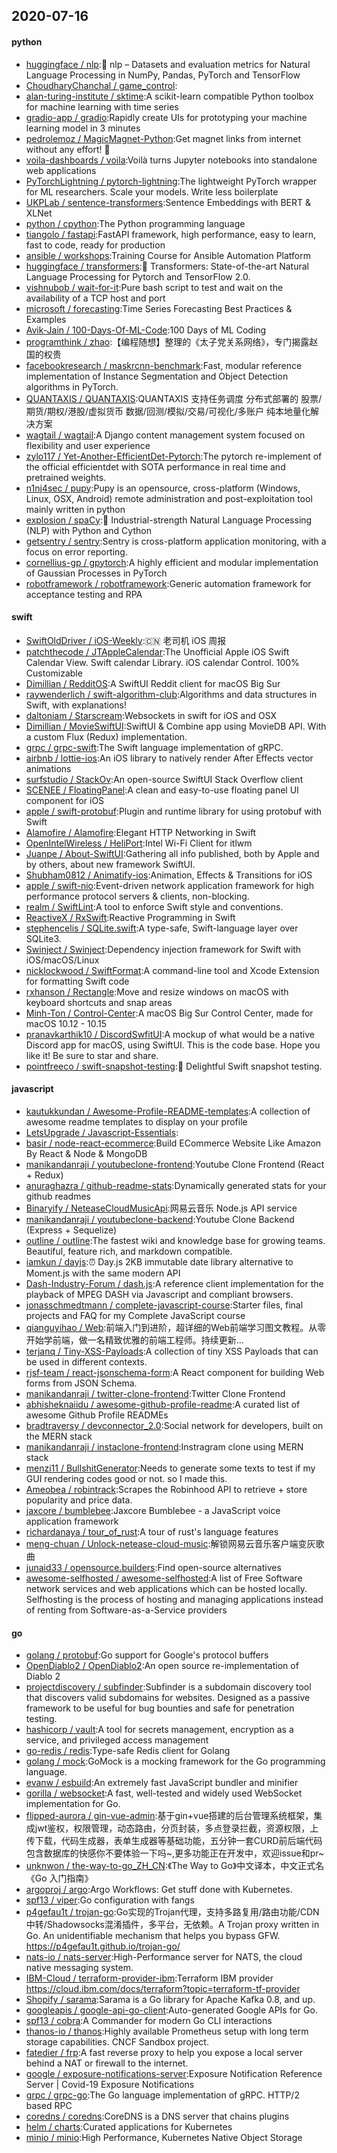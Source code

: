 ## 2020-07-16

#### python
* [huggingface / nlp](https://github.com/huggingface/nlp):🤗
nlp – Datasets and evaluation metrics for Natural Language Processing in NumPy, Pandas, PyTorch and TensorFlow
* [ChoudharyChanchal / game_control](https://github.com/ChoudharyChanchal/game_control):
* [alan-turing-institute / sktime](https://github.com/alan-turing-institute/sktime):A scikit-learn compatible Python toolbox for machine learning with time series
* [gradio-app / gradio](https://github.com/gradio-app/gradio):Rapidly create UIs for prototyping your machine learning model in 3 minutes
* [pedrolemoz / MagicMagnet-Python](https://github.com/pedrolemoz/MagicMagnet-Python):Get magnet links from internet without any effort!
🧲
* [voila-dashboards / voila](https://github.com/voila-dashboards/voila):Voilà turns Jupyter notebooks into standalone web applications
* [PyTorchLightning / pytorch-lightning](https://github.com/PyTorchLightning/pytorch-lightning):The lightweight PyTorch wrapper for ML researchers. Scale your models. Write less boilerplate
* [UKPLab / sentence-transformers](https://github.com/UKPLab/sentence-transformers):Sentence Embeddings with BERT & XLNet
* [python / cpython](https://github.com/python/cpython):The Python programming language
* [tiangolo / fastapi](https://github.com/tiangolo/fastapi):FastAPI framework, high performance, easy to learn, fast to code, ready for production
* [ansible / workshops](https://github.com/ansible/workshops):Training Course for Ansible Automation Platform
* [huggingface / transformers](https://github.com/huggingface/transformers):🤗
Transformers: State-of-the-art Natural Language Processing for Pytorch and TensorFlow 2.0.
* [vishnubob / wait-for-it](https://github.com/vishnubob/wait-for-it):Pure bash script to test and wait on the availability of a TCP host and port
* [microsoft / forecasting](https://github.com/microsoft/forecasting):Time Series Forecasting Best Practices & Examples
* [Avik-Jain / 100-Days-Of-ML-Code](https://github.com/Avik-Jain/100-Days-Of-ML-Code):100 Days of ML Coding
* [programthink / zhao](https://github.com/programthink/zhao):【编程随想】整理的《太子党关系网络》，专门揭露赵国的权贵
* [facebookresearch / maskrcnn-benchmark](https://github.com/facebookresearch/maskrcnn-benchmark):Fast, modular reference implementation of Instance Segmentation and Object Detection algorithms in PyTorch.
* [QUANTAXIS / QUANTAXIS](https://github.com/QUANTAXIS/QUANTAXIS):QUANTAXIS 支持任务调度 分布式部署的 股票/期货/期权/港股/虚拟货币 数据/回测/模拟/交易/可视化/多账户 纯本地量化解决方案
* [wagtail / wagtail](https://github.com/wagtail/wagtail):A Django content management system focused on flexibility and user experience
* [zylo117 / Yet-Another-EfficientDet-Pytorch](https://github.com/zylo117/Yet-Another-EfficientDet-Pytorch):The pytorch re-implement of the official efficientdet with SOTA performance in real time and pretrained weights.
* [n1nj4sec / pupy](https://github.com/n1nj4sec/pupy):Pupy is an opensource, cross-platform (Windows, Linux, OSX, Android) remote administration and post-exploitation tool mainly written in python
* [explosion / spaCy](https://github.com/explosion/spaCy):💫
Industrial-strength Natural Language Processing (NLP) with Python and Cython
* [getsentry / sentry](https://github.com/getsentry/sentry):Sentry is cross-platform application monitoring, with a focus on error reporting.
* [cornellius-gp / gpytorch](https://github.com/cornellius-gp/gpytorch):A highly efficient and modular implementation of Gaussian Processes in PyTorch
* [robotframework / robotframework](https://github.com/robotframework/robotframework):Generic automation framework for acceptance testing and RPA

#### swift
* [SwiftOldDriver / iOS-Weekly](https://github.com/SwiftOldDriver/iOS-Weekly):🇨🇳
老司机 iOS 周报
* [patchthecode / JTAppleCalendar](https://github.com/patchthecode/JTAppleCalendar):The Unofficial Apple iOS Swift Calendar View. Swift calendar Library. iOS calendar Control. 100% Customizable
* [Dimillian / RedditOS](https://github.com/Dimillian/RedditOS):A SwiftUI Reddit client for macOS Big Sur
* [raywenderlich / swift-algorithm-club](https://github.com/raywenderlich/swift-algorithm-club):Algorithms and data structures in Swift, with explanations!
* [daltoniam / Starscream](https://github.com/daltoniam/Starscream):Websockets in swift for iOS and OSX
* [Dimillian / MovieSwiftUI](https://github.com/Dimillian/MovieSwiftUI):SwiftUI & Combine app using MovieDB API. With a custom Flux (Redux) implementation.
* [grpc / grpc-swift](https://github.com/grpc/grpc-swift):The Swift language implementation of gRPC.
* [airbnb / lottie-ios](https://github.com/airbnb/lottie-ios):An iOS library to natively render After Effects vector animations
* [surfstudio / StackOv](https://github.com/surfstudio/StackOv):An open-source SwiftUI Stack Overflow client
* [SCENEE / FloatingPanel](https://github.com/SCENEE/FloatingPanel):A clean and easy-to-use floating panel UI component for iOS
* [apple / swift-protobuf](https://github.com/apple/swift-protobuf):Plugin and runtime library for using protobuf with Swift
* [Alamofire / Alamofire](https://github.com/Alamofire/Alamofire):Elegant HTTP Networking in Swift
* [OpenIntelWireless / HeliPort](https://github.com/OpenIntelWireless/HeliPort):Intel Wi-Fi Client for itlwm
* [Juanpe / About-SwiftUI](https://github.com/Juanpe/About-SwiftUI):Gathering all info published, both by Apple and by others, about new framework SwiftUI.
* [Shubham0812 / Animatify-ios](https://github.com/Shubham0812/Animatify-ios):Animation, Effects & Transitions for iOS
* [apple / swift-nio](https://github.com/apple/swift-nio):Event-driven network application framework for high performance protocol servers & clients, non-blocking.
* [realm / SwiftLint](https://github.com/realm/SwiftLint):A tool to enforce Swift style and conventions.
* [ReactiveX / RxSwift](https://github.com/ReactiveX/RxSwift):Reactive Programming in Swift
* [stephencelis / SQLite.swift](https://github.com/stephencelis/SQLite.swift):A type-safe, Swift-language layer over SQLite3.
* [Swinject / Swinject](https://github.com/Swinject/Swinject):Dependency injection framework for Swift with iOS/macOS/Linux
* [nicklockwood / SwiftFormat](https://github.com/nicklockwood/SwiftFormat):A command-line tool and Xcode Extension for formatting Swift code
* [rxhanson / Rectangle](https://github.com/rxhanson/Rectangle):Move and resize windows on macOS with keyboard shortcuts and snap areas
* [Minh-Ton / Control-Center](https://github.com/Minh-Ton/Control-Center):A macOS Big Sur Control Center, made for macOS 10.12 - 10.15
* [pranavkarthik10 / DiscordSwfitUI](https://github.com/pranavkarthik10/DiscordSwfitUI):A mockup of what would be a native Discord app for macOS, using SwiftUI. This is the code base. Hope you like it! Be sure to star and share.
* [pointfreeco / swift-snapshot-testing](https://github.com/pointfreeco/swift-snapshot-testing):📸
Delightful Swift snapshot testing.

#### javascript
* [kautukkundan / Awesome-Profile-README-templates](https://github.com/kautukkundan/Awesome-Profile-README-templates):A collection of awesome readme templates to display on your profile
* [LetsUpgrade / Javascript-Essentials](https://github.com/LetsUpgrade/Javascript-Essentials):
* [basir / node-react-ecommerce](https://github.com/basir/node-react-ecommerce):Build ECommerce Website Like Amazon By React & Node & MongoDB
* [manikandanraji / youtubeclone-frontend](https://github.com/manikandanraji/youtubeclone-frontend):Youtube Clone Frontend (React + Redux)
* [anuraghazra / github-readme-stats](https://github.com/anuraghazra/github-readme-stats):Dynamically generated stats for your github readmes
* [Binaryify / NeteaseCloudMusicApi](https://github.com/Binaryify/NeteaseCloudMusicApi):网易云音乐 Node.js API service
* [manikandanraji / youtubeclone-backend](https://github.com/manikandanraji/youtubeclone-backend):Youtube Clone Backend (Express + Sequelize)
* [outline / outline](https://github.com/outline/outline):The fastest wiki and knowledge base for growing teams. Beautiful, feature rich, and markdown compatible.
* [iamkun / dayjs](https://github.com/iamkun/dayjs):⏰
Day.js 2KB immutable date library alternative to Moment.js with the same modern API
* [Dash-Industry-Forum / dash.js](https://github.com/Dash-Industry-Forum/dash.js):A reference client implementation for the playback of MPEG DASH via Javascript and compliant browsers.
* [jonasschmedtmann / complete-javascript-course](https://github.com/jonasschmedtmann/complete-javascript-course):Starter files, final projects and FAQ for my Complete JavaScript course
* [qianguyihao / Web](https://github.com/qianguyihao/Web):前端入门到进阶，超详细的Web前端学习图文教程。从零开始学前端，做一名精致优雅的前端工程师。持续更新...
* [terjanq / Tiny-XSS-Payloads](https://github.com/terjanq/Tiny-XSS-Payloads):A collection of tiny XSS Payloads that can be used in different contexts.
* [rjsf-team / react-jsonschema-form](https://github.com/rjsf-team/react-jsonschema-form):A React component for building Web forms from JSON Schema.
* [manikandanraji / twitter-clone-frontend](https://github.com/manikandanraji/twitter-clone-frontend):Twitter Clone Frontend
* [abhisheknaiidu / awesome-github-profile-readme](https://github.com/abhisheknaiidu/awesome-github-profile-readme):A curated list of awesome Github Profile READMEs
* [bradtraversy / devconnector_2.0](https://github.com/bradtraversy/devconnector_2.0):Social network for developers, built on the MERN stack
* [manikandanraji / instaclone-frontend](https://github.com/manikandanraji/instaclone-frontend):Instragram clone using MERN stack
* [menzi11 / BullshitGenerator](https://github.com/menzi11/BullshitGenerator):Needs to generate some texts to test if my GUI rendering codes good or not. so I made this.
* [Ameobea / robintrack](https://github.com/Ameobea/robintrack):Scrapes the Robinhood API to retrieve + store popularity and price data.
* [jaxcore / bumblebee](https://github.com/jaxcore/bumblebee):Jaxcore Bumblebee - a JavaScript voice application framework
* [richardanaya / tour_of_rust](https://github.com/richardanaya/tour_of_rust):A tour of rust's language features
* [meng-chuan / Unlock-netease-cloud-music](https://github.com/meng-chuan/Unlock-netease-cloud-music):解锁网易云音乐客户端变灰歌曲
* [junaid33 / opensource.builders](https://github.com/junaid33/opensource.builders):Find open-source alternatives
* [awesome-selfhosted / awesome-selfhosted](https://github.com/awesome-selfhosted/awesome-selfhosted):A list of Free Software network services and web applications which can be hosted locally. Selfhosting is the process of hosting and managing applications instead of renting from Software-as-a-Service providers

#### go
* [golang / protobuf](https://github.com/golang/protobuf):Go support for Google's protocol buffers
* [OpenDiablo2 / OpenDiablo2](https://github.com/OpenDiablo2/OpenDiablo2):An open source re-implementation of Diablo 2
* [projectdiscovery / subfinder](https://github.com/projectdiscovery/subfinder):Subfinder is a subdomain discovery tool that discovers valid subdomains for websites. Designed as a passive framework to be useful for bug bounties and safe for penetration testing.
* [hashicorp / vault](https://github.com/hashicorp/vault):A tool for secrets management, encryption as a service, and privileged access management
* [go-redis / redis](https://github.com/go-redis/redis):Type-safe Redis client for Golang
* [golang / mock](https://github.com/golang/mock):GoMock is a mocking framework for the Go programming language.
* [evanw / esbuild](https://github.com/evanw/esbuild):An extremely fast JavaScript bundler and minifier
* [gorilla / websocket](https://github.com/gorilla/websocket):A fast, well-tested and widely used WebSocket implementation for Go.
* [flipped-aurora / gin-vue-admin](https://github.com/flipped-aurora/gin-vue-admin):基于gin+vue搭建的后台管理系统框架，集成jwt鉴权，权限管理，动态路由，分页封装，多点登录拦截，资源权限，上传下载，代码生成器，表单生成器等基础功能，五分钟一套CURD前后端代码包含数据库的快感你不要体验一下吗~,更多功能正在开发中，欢迎issue和pr~
* [unknwon / the-way-to-go_ZH_CN](https://github.com/unknwon/the-way-to-go_ZH_CN):《The Way to Go》中文译本，中文正式名《Go 入门指南》
* [argoproj / argo](https://github.com/argoproj/argo):Argo Workflows: Get stuff done with Kubernetes.
* [spf13 / viper](https://github.com/spf13/viper):Go configuration with fangs
* [p4gefau1t / trojan-go](https://github.com/p4gefau1t/trojan-go):Go实现的Trojan代理，支持多路复用/路由功能/CDN中转/Shadowsocks混淆插件，多平台，无依赖。A Trojan proxy written in Go. An unidentifiable mechanism that helps you bypass GFW. https://p4gefau1t.github.io/trojan-go/
* [nats-io / nats-server](https://github.com/nats-io/nats-server):High-Performance server for NATS, the cloud native messaging system.
* [IBM-Cloud / terraform-provider-ibm](https://github.com/IBM-Cloud/terraform-provider-ibm):Terraform IBM provider https://cloud.ibm.com/docs/terraform?topic=terraform-tf-provider
* [Shopify / sarama](https://github.com/Shopify/sarama):Sarama is a Go library for Apache Kafka 0.8, and up.
* [googleapis / google-api-go-client](https://github.com/googleapis/google-api-go-client):Auto-generated Google APIs for Go.
* [spf13 / cobra](https://github.com/spf13/cobra):A Commander for modern Go CLI interactions
* [thanos-io / thanos](https://github.com/thanos-io/thanos):Highly available Prometheus setup with long term storage capabilities. CNCF Sandbox project.
* [fatedier / frp](https://github.com/fatedier/frp):A fast reverse proxy to help you expose a local server behind a NAT or firewall to the internet.
* [google / exposure-notifications-server](https://github.com/google/exposure-notifications-server):Exposure Notification Reference Server | Covid-19 Exposure Notifications
* [grpc / grpc-go](https://github.com/grpc/grpc-go):The Go language implementation of gRPC. HTTP/2 based RPC
* [coredns / coredns](https://github.com/coredns/coredns):CoreDNS is a DNS server that chains plugins
* [helm / charts](https://github.com/helm/charts):Curated applications for Kubernetes
* [minio / minio](https://github.com/minio/minio):High Performance, Kubernetes Native Object Storage
